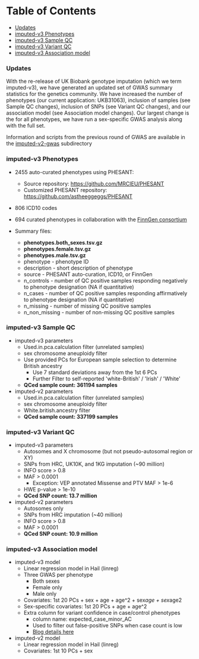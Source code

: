 # Table of Contents
* [Updates](#updates) 
* [imputed-v3 Phenotypes](#imputed-v3-phenotypes)
* [imputed-v3 Sample QC](#imputed-v3-sample-qc)
* [imputed-v3 Variant QC](#imputed-v3-variant-qc)
* [imputed-v3 Association model](#imputed-v3-association-model)

### Updates

With the re-release of UK Biobank genotype imputation (which we term imputed-v3), we have generated an updated set of GWAS summary statistics for the genetics community. We have increased the number of phenotypes (our current application: UKB31063), inclusion of samples (see Sample QC changes), inclusion of SNPs (see Variant QC changes), and our association model (see Association model changes). Our largest change is the for all phenotypes, we have run a sex-specific GWAS analysis along with the full set.

Information and scripts from the previous  round of GWAS are available in the [imputed-v2-gwas](https://github.com/Nealelab/UK_Biobank_GWAS/tree/master/imputed-v2-gwas) subdirectory

### imputed-v3 Phenotypes

  * 2455 auto-curated phenotypes using PHESANT: 
    * Source repository: https://github.com/MRCIEU/PHESANT
    * Customized PHESANT repository: https://github.com/astheeggeggs/PHESANT
  * 806 ICD10 codes
  * 694 curated phenotypes in collaboration with the [FinnGen consortium](https://www.finngen.fi/)

  * Summary files: 
	* **phenotypes.both_sexes.tsv.gz** 
	* **phenotypes.female.tsv.gz** 
	* **phenotypes.male.tsv.gz**
    * phenotype - phenotype ID
    * description - short description of phenotype
    * source - PHESANT auto-curation, ICD10, or FinnGen
    * n_controls - number of QC positive samples responding negatively to phenotype designation (NA if quantitative)
    * n_cases - number of QC positive samples responding affirmatively to phenotype designation (NA if quantitative)
    * n_missing - number of missing QC positive samples
    * n_non_missing - number of non-missing QC positive samples

### imputed-v3 Sample QC

  * imputed-v3 parameters
	* Used.in.pca.calculation filter (unrelated samples)
	* sex chromosome aneuploidy filter
	* Use provided PCs for European sample selection to determine British ancestry
	  * Use 7 standard deviations away from the 1st 6 PCs
	  * Further Filter to self-reported 'white-British' / 'Irish' / 'White'
	* **QCed sample count: 361194 samples** 
  * imputed-v2 parameters
    * Used.in.pca.calculation filter (unrelated samples)
    * sex chromosome aneuploidy filter
    * White.british.ancestry filter
    * **QCed sample count: 337199 samples** 

### imputed-v3 Variant QC

  * imputed-v3 parameters
    * Autosomes and X chromosome (but not pseudo-autosomal region or XY)
    * SNPs from HRC, UK10K, and 1KG imputation (~90 million)
    * INFO score > 0.8
    * MAF > 0.0001
	  * Exception: VEP annotated Missense and PTV MAF > 1e-6
    * HWE p-value > 1e-10  
	* **QCed SNP count: 13.7 million** 
  * imputed-v2 parameters
    * Autosomes only
    * SNPs from HRC imputation (~40 million)
    * INFO score > 0.8
    * MAF > 0.0001
	* **QCed SNP count: 10.9 million** 

### imputed-v3 Association model

  * imputed-v3 model
    * Linear regression model in Hail (linreg)
    * Three GWAS per phenotype
	    * Both sexes
	    * Female only
	    * Male only
    * Covariates: 1st 20 PCs + sex + age + age^2 + sex*age + sex*age2
    * Sex-specific covariates: 1st 20 PCs + age + age^2 
    * Extra column for variant confidence in case/control phenotypes
      * column name: expected_case_minor_AC
      * Used to filter out false-positive SNPs when case count is low
      * [Blog details here](http://www.nealelab.is/blog/2017/9/11/details-and-considerations-of-the-uk-biobank-gwas)  
  * imputed-v2 model
    * Linear regression model in Hail (linreg)
    * Covariates: 1st 10 PCs + sex

